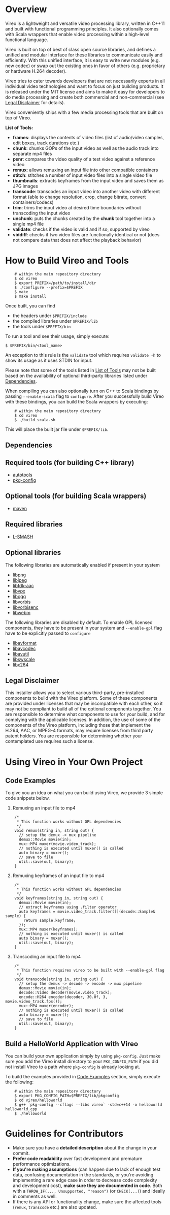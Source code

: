 # Overview

Vireo is a lightweight and versatile video processing library, written in C++11 and built with functional programming principles. It also optionally comes with Scala wrappers that enable video processing within a high-level functional language.

Vireo is built on top of best of class open source libraries, and defines a unified and modular interface for these libraries to communicate easily and efficiently. With this unified interface, it is easy to write new modules (e.g. new codec) or swap out the existing ones in favor of others (e.g. proprietary or hardware H.264 decoder).

Vireo tries to cater towards developers that are not necessarily experts in all individual video technologies and want to focus on just building products. It is released under the MIT license and aims to make it easy for developers to do media processing and create both commercial and non-commercial (see [Legal Disclaimer](#legal-disclaimer) for details).

Vireo conveniently ships with a few media processing tools that are built on top of Vireo.

**List of Tools:**

- **frames**: displays the contents of video files (list of audio/video samples, edit boxes, track durations etc.)
- **chunk**: chunks GOPs of the input video as well as the audio track into separate mp4 files
- **psnr**: compares the video quality of a test video against a reference video
- **remux**: allows remuxing an input file into other compatible containers
- **stitch**: stitches a number of input video files into a single video file
- **thumbnails**: extracts keyframes from the input video and saves them as JPG images
- **transcode**: transcodes an input video into another video with different format (able to change resolution, crop, change bitrate, convert containers/codecs)
- **trim**: trims the input video at desired time boundaries without transcoding the input video
- **unchunk**: puts the chunks created by the **chunk** tool together into a single mp4 file
- **validate**: checks if the video is valid and if so, supported by vireo
- **viddiff**: checks if two video files are functionally identical or not (does not compare data that does not affect the playback behavior)

# How to Build Vireo and Tools

```
    # within the main repository directory
    $ cd vireo
    $ export PREFIX=/path/to/install/dir
    $ ./configure --prefix=$PREFIX
    $ make
    $ make install
```

Once built, you can find

- the headers under `$PREFIX/include`
- the compiled libraries under `$PREFIX/lib`
- the tools under `$PREFIX/bin`

To run a tool and see their usage, simply execute:

```
$ $PREFIX/bin/<tool_name>
```

An exception to this rule is the `validate` tool which requires `validate -h` to show its usage as it uses STDIN for input.

Please note that some of the tools listed in [List of Tools](#list-of-tools) may not be built based on the availability of optional third-party libraries listed under [Dependencies](#dependencies).

When compiling you can also optionally turn on C++ to Scala bindings by passing `--enable-scala` flag to `configure`. After you successfully build Vireo with these bindings, you can build the Scala wrappers by executing:

```
    # within the main repository directory
    $ cd vireo
    $ ./build_scala.sh
```

This will place the built jar file under `$PREFIX/lib`.

## **Dependencies**

## Required tools (for building C++ library)
- [autotools](https://en.wikipedia.org/wiki/GNU_Build_System)
- [pkg-config](https://www.freedesktop.org/wiki/Software/pkg-config/)

## Optional tools (for building Scala wrappers)
- [maven](https://maven.apache.org/)

## Required libraries
- [L-SMASH](https://github.com/l-smash/l-smash)

## Optional libraries
The following libraries are automatically enabled if present in your system

- [libpng](http://www.libpng.org/pub/png/libpng.html)
- [libjpeg](http://libjpeg.sourceforge.net/)
- [libfdk-aac](https://github.com/mstorsjo/fdk-aac)
- [libvpx](https://github.com/webmproject/libvpx)
- [libogg](https://xiph.org/ogg/)
- [libvorbis](https://xiph.org/vorbis/)
- [libvorbisenc](https://xiph.org/vorbis/doc/vorbisenc/index.html)
- [libwebm](https://github.com/webmproject/libwebm)

The following libraries are disabled by default. To enable GPL licensed components, they have to be present in your system and `--enable-gpl` flag have to be explicitly passed to `configure`

- [libavformat](https://github.com/FFmpeg/FFmpeg)
- [libavcodec](https://github.com/FFmpeg/FFmpeg)
- [libavutil](https://github.com/FFmpeg/FFmpeg)
- [libswscale](https://github.com/FFmpeg/FFmpeg)
- [libx264](https://www.videolan.org/developers/x264.html)

## **Legal Disclaimer**

This installer allows you to select various third-party, pre-installed components to build with the Vireo platform. Some of these components are provided under licenses that may be incompatible with each other, so it may not be compliant to build all of the optional components together. You are responsible to determine what components to use for your build, and for complying with the applicable licenses. In addition, the use of some of the components of the Vireo platform, including those that implement the H.264, AAC, or MPEG-4 formats, may require licenses from third party patent holders. You are responsible for determining whether your contemplated use requires such a license.

# Using Vireo in Your Own Project

## Code Examples

To give you an idea on what you can build using Vireo, we provide 3 simple code snippets below.

1. Remuxing an input file to mp4
```
    /*
     * This function works without GPL dependencies
     */
    void remux(string in, string out) {
      // setup the demux -> mux pipeline
      demux::Movie movie(in);
      mux::MP4 muxer(movie.video_track);
      // nothing is executed until muxer() is called
      auto binary = muxer();
      // save to file
      util::save(out, binary);
    }
```

2. Remuxing keyframes of an input file to mp4
```
    /*
     * This function works without GPL dependencies
     */
    void keyframes(string in, string out) {
      demux::Movie movie(in);
      // extract keyframes using .filter operator
      auto keyframes = movie.video_track.filter([](decode::Sample& sample) {
        return sample.keyframe;
      });
      mux::MP4 muxer(keyframes);
      // nothing is executed until muxer() is called
      auto binary = muxer();
      util::save(out, binary);
    }
```

3. Transcoding an input file to mp4
```
    /*
     * This function requires vireo to be built with --enable-gpl flag
     */
    void transcode(string in, string out) {
      // setup the demux -> decode -> encode -> mux pipeline
      demux::Movie movie(in);
      decode::Video decoder(movie.video_track);
      encode::H264 encoder(decoder, 30.0f, 3, movie.video_track.fps());
      mux::MP4 muxer(encoder);
      // nothing is executed until muxer() is called
      auto binary = muxer();
      // save to file
      util::save(out, binary);
    }
```

## Build a HelloWorld Application with Vireo

You can build your own application simply by using `pkg-config`. Just make sure you add the Vireo install directory to your `PKG_CONFIG_PATH` if you did not install Vireo to a path where `pkg-config` is already looking at.

To build the examples provided in [Code Examples](#code-examples) section, simply execute the following:

```
    # within the main repository directory
    $ export PKG_CONFIG_PATH=$PREFIX/lib/pkgconfig
    $ cd vireo/helloworld
    $ g++ `pkg-config --cflags --libs vireo` -std=c++14 -o helloworld helloworld.cpp
    $ ./helloworld
```

# Guidelines for Contributors

- Make sure you have a **detailed description** about the change in your commit.
- **Prefer code readability** over fast development and premature performance optimizations.
- **If you're making assumptions** (can happen due to lack of enough test data, confusing documentation in the standards, or you're avoiding implementing a rare edge case in order to decrease code complexity and development cost), **make sure they are documented in code**. Both with a `THROW_IF(..., Unsupported, "reason")` (or `CHECK(...)`) and ideally in comments as well.
- If there is any API or functionality change, make sure the affected tools (`remux`, `transcode` etc.) are also updated.
